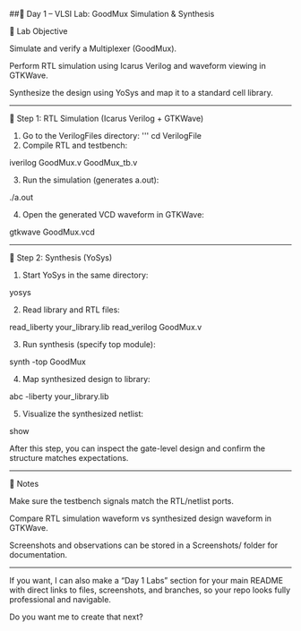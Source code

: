 ##📘 Day 1 – VLSI Lab: GoodMux Simulation & Synthesis

🔹 Lab Objective

Simulate and verify a Multiplexer (GoodMux).

Perform RTL simulation using Icarus Verilog and waveform viewing in GTKWave.

Synthesize the design using YoSys and map it to a standard cell library.



---

🔹 Step 1: RTL Simulation (Icarus Verilog + GTKWave)

1. Go to the VerilogFiles directory:
'''
cd VerilogFile
2. Compile RTL and testbench:



iverilog GoodMux.v GoodMux_tb.v

3. Run the simulation (generates a.out):



./a.out

4. Open the generated VCD waveform in GTKWave:



gtkwave GoodMux.vcd


---

🔹 Step 2: Synthesis (YoSys)

1. Start YoSys in the same directory:



yosys

2. Read library and RTL files:



read_liberty your_library.lib
read_verilog GoodMux.v

3. Run synthesis (specify top module):



synth -top GoodMux

4. Map synthesized design to library:



abc -liberty your_library.lib

5. Visualize the synthesized netlist:



show

After this step, you can inspect the gate-level design and confirm the structure matches expectations.



---

🔹 Notes

Make sure the testbench signals match the RTL/netlist ports.

Compare RTL simulation waveform vs synthesized design waveform in GTKWave.

Screenshots and observations can be stored in a Screenshots/ folder for documentation.



---

If you want, I can also make a “Day 1 Labs” section for your main README with direct links to files, screenshots, and branches, so your repo looks fully professional and navigable.

Do you want me to create that next?

